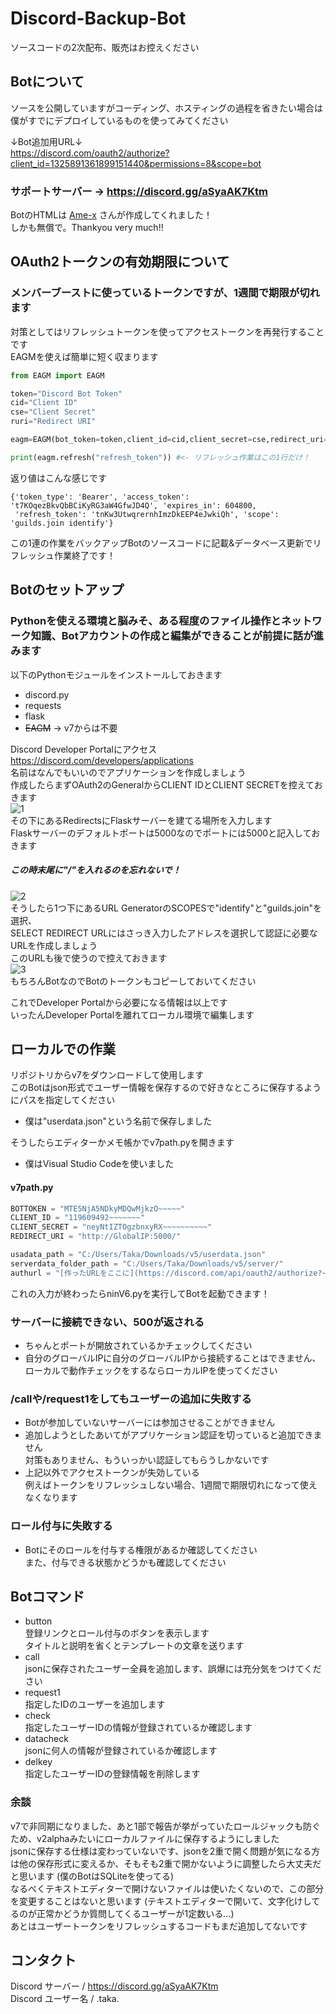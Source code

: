 # Discord-Backup-Bot
ソースコードの2次配布、販売はお控えください

## Botについて
ソースを公開していますがコーディング、ホスティングの過程を省きたい場合は僕がすでにデプロイしているものを使ってみてください  
  
↓Bot追加用URL↓  
https://discord.com/oauth2/authorize?client_id=1325891361899151440&permissions=8&scope=bot  
### サポートサーバー -> https://discord.gg/aSyaAK7Ktm  
BotのHTMLは [Ame-x](https://github.com/EdamAme-x) さんが作成してくれました！  
しかも無償で。Thankyou very much!!
## OAuth2トークンの有効期限について
### メンバーブーストに使っているトークンですが、1週間で期限が切れます
対策としてはリフレッシュトークンを使ってアクセストークンを再発行することです  
EAGMを使えば簡単に短く収まります
```py
from EAGM import EAGM

token="Discord Bot Token"
cid="Client ID"
cse="Client Secret"
ruri="Redirect URI"

eagm=EAGM(bot_token=token,client_id=cid,client_secret=cse,redirect_uri=ruri,proxy=None)

print(eagm.refresh("refresh_token")) #<- リフレッシュ作業はこの1行だけ！
```
返り値はこんな感じです
```
{'token_type': 'Bearer', 'access_token': 't7KOqezBkvQbBCiKyRG3aW4GfwJD4Q', 'expires_in': 604800,
 'refresh_token': 'tnKw3UtwqrernhImzDkEEP4eJwkiQh', 'scope': 'guilds.join identify'}
```
この1連の作業をバックアップBotのソースコードに記載&データベース更新でリフレッシュ作業終了です！

## Botのセットアップ
### Pythonを使える環境と脳みそ、ある程度のファイル操作とネットワーク知識、Botアカウントの作成と編集ができることが前提に話が進みます

以下のPythonモジュールをインストールしておきます
- discord.py
- requests
- flask
- ~~EAGM~~ -> v7からは不要
  
Discord Developer Portalにアクセス  
https://discord.com/developers/applications  
名前はなんでもいいのでアプリケーションを作成しましょう  
作成したらまずOAuth2のGeneralからCLIENT IDとCLIENT SECRETを控えておきます  
![1](image/1.png)  
その下にあるRedirectsにFlaskサーバーを建てる場所を入力します  
Flaskサーバーのデフォルトポートは5000なのでポートには5000と記入しておきます  
##### この時末尾に"/"を入れるのを忘れないで！
![2](image/2.png)  
そうしたら1つ下にあるURL GeneratorのSCOPESで"identify"と"guilds.join"を選択、  
SELECT REDIRECT URLにはさっき入力したアドレスを選択して認証に必要なURLを作成しましょう  
このURLも後で使うので控えておきます  
![3](image/3.png)  
もちろんBotなのでBotのトークンもコピーしておいてください  
  
これでDeveloper Portalから必要になる情報は以上です  
いったんDeveloper Portalを離れてローカル環境で編集します
## ローカルでの作業
リポジトリからv7をダウンロードして使用します  
このBotはjson形式でユーザー情報を保存するので好きなところに保存するようにパスを指定してください
- 僕は"userdata.json"という名前で保存しました
  
そうしたらエディターかメモ帳かでv7path.pyを開きます  
- 僕はVisual Studio Codeを使いました

#### v7path.py
```py
BOTTOKEN = "MTE5NjA5NDkyMDQwMjkzO~~~~~"
CLIENT_ID = "119609492~~~~~~~"
CLIENT_SECRET = "neyNtIZTOgzbnxyRX~~~~~~~~~~"
REDIRECT_URI = "http://GlobalIP:5000/"

usadata_path = "C:/Users/Taka/Downloads/v5/userdata.json"
serverdata_folder_path = "C:/Users/Taka/Downloads/v5/server/"
authurl = "[作ったURLをここに](https://discord.com/api/oauth2/authorize?~~~~~scope=identify+guilds.join)"
```
これの入力が終わったらninV6.pyを実行してBotを起動できます！  
### サーバーに接続できない、500が返される
- ちゃんとポートが開放されているかチェックしてください
- 自分のグローバルIPに自分のグローバルIPから接続することはできません、ローカルで動作チェックをするならローカルIPを使ってください  
### /callや/request1をしてもユーザーの追加に失敗する
- Botが参加していないサーバーには参加させることができません
- 追加しようとしたあいてがアプリケーション認証を切っていると追加できません  
  対策もありません、もういっかい認証してもらうしかないです
- 上記以外でアクセストークンが失効している  
  例えばトークンをリフレッシュしない場合、1週間で期限切れになって使えなくなります
### ロール付与に失敗する
- Botにそのロールを付与する権限があるか確認してください  
  また、付与できる状態かどうかも確認してください
## Botコマンド
- button  
  登録リンクとロール付与のボタンを表示します  
  タイトルと説明を省くとテンプレートの文章を送ります
- call  
  jsonに保存されたユーザー全員を追加します、誤爆には充分気をつけてください
- request1  
  指定したIDのユーザーを追加します  
- check  
  指定したユーザーIDの情報が登録されているか確認します
- datacheck  
  jsonに何人の情報が登録されているか確認します
- delkey  
  指定したユーザーIDの登録情報を削除します
### 余談
v7で非同期になりました、あと1部で報告が挙がっていたロールジャックも防ぐため、v2alphaみたいにローカルファイルに保存するようにしました  
jsonに保存する仕様は変わっていないです、jsonを2重で開く問題が気になる方は他の保存形式に変えるか、そもそも2重で開かないように調整したら大丈夫だと思います (僕のBotはSQLiteを使ってる)  
なるべくテキストエディターで開けないファイルは使いたくないので、この部分を変更することはないと思います (テキストエディターで開いて、文字化けしてるのが正常かどうか質問してくるユーザーが1定数いる...)  
あとはユーザートークンをリフレッシュするコードもまだ追加してないです  
## コンタクト  
Discord サーバー / https://discord.gg/aSyaAK7Ktm  
Discord ユーザー名 / .taka.  
